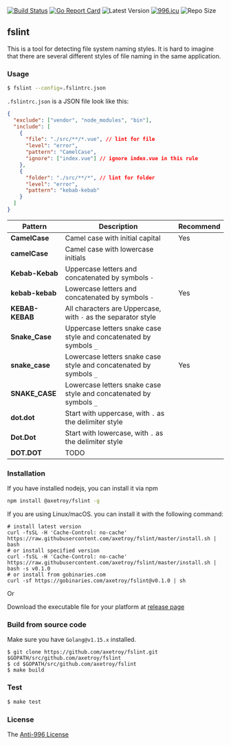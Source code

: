 [![Build Status](https://github.com/axetroy/fslint/workflows/ci/badge.svg)](https://github.com/axetroy/fslint/actions)
[![Go Report Card](https://goreportcard.com/badge/github.com/axetroy/fslint)](https://goreportcard.com/report/github.com/axetroy/fslint)
![Latest Version](https://img.shields.io/github/v/release/axetroy/fslint.svg)
[![996.icu](https://img.shields.io/badge/link-996.icu-red.svg)](https://996.icu)
![Repo Size](https://img.shields.io/github/repo-size/axetroy/fslint.svg)

## fslint

This is a tool for detecting file system naming styles. It is hard to imagine that there are several different styles of file naming in the same application.

### Usage

```bash
$ fslint --config=.fslintrc.json
```

`.fslintrc.json` is a JSON file look like this:

```json
{
  "exclude": ["vendor", "node_modules", "bin"],
  "include": [
    {
      "file": "./src/**/*.vue", // lint for file
      "level": "error",
      "pattern": "CamelCase",
      "ignore": ["index.vue"] // ignore index.vue in this rule
    },
    {
      "folder": "./src/**/*", // lint for folder
      "level": "error",
      "pattern": "kebab-kebab"
    }
  ]
}
```

| Pattern         | Description                                                        | Recommend |
| --------------- | ------------------------------------------------------------------ | --------- |
| **CamelCase**   | Camel case with initial capital                                    | Yes       |
| **camelCase**   | Camel case with lowercase initials                                 |           |
| **Kebab-Kebab** | Uppercase letters and concatenated by symbols `-`                  |           |
| **kebab-kebab** | Lowercase letters and concatenated by symbols `-`                  | Yes       |
| **KEBAB-KEBAB** | All characters are Uppercase, with `-` as the separator style      |           |
| **Snake_Case**  | Uppercase letters snake case style and concatenated by symbols `_` |           |
| **snake_case**  | Lowercase letters snake case style and concatenated by symbols `_` | Yes       |
| **SNAKE_CASE**  | Lowercase letters snake case style and concatenated by symbols `_` |           |
| **dot.dot**     | Start with uppercase, with `.` as the delimiter style              |           |
| **Dot.Dot**     | Start with lowercase, with `.` as the delimiter style              |           |
| **DOT.DOT**     | TODO                                                               |           |

### Installation

If you have installed nodejs, you can install it via npm

```bash
npm install @axetroy/fslint -g
```

If you are using Linux/macOS. you can install it with the following command:

```shell
# install latest version
curl -fsSL -H 'Cache-Control: no-cache' https://raw.githubusercontent.com/axetroy/fslint/master/install.sh | bash
# or install specified version
curl -fsSL -H 'Cache-Control: no-cache' https://raw.githubusercontent.com/axetroy/fslint/master/install.sh | bash -s v0.1.0
# or install from gobinaries.com
curl -sf https://gobinaries.com/axetroy/fslint@v0.1.0 | sh
```

Or

Download the executable file for your platform at [release page](https://github.com/axetroy/fslint/releases)

### Build from source code

Make sure you have `Golang@v1.15.x` installed.

```shell
$ git clone https://github.com/axetroy/fslint.git $GOPATH/src/github.com/axetroy/fslint
$ cd $GOPATH/src/github.com/axetroy/fslint
$ make build
```

### Test

```bash
$ make test
```

### License

The [Anti-996 License](LICENSE)
